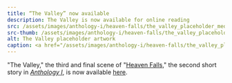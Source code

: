 ```yaml
---
title: “The Valley” now available
description: The Valley is now available for online reading
src: /assets/images/anthology-i/heaven-falls/the_valley_placeholder_med.jpg
src-thumb: /assets/images/anthology-i/heaven-falls/the_valley_placeholder_small.jpg
alt: The Valley placeholder artwork
caption: <a href="/assets/images/anthology-i/heaven-falls/the_valley_placeholder.jpg" target="_blank">A.I. placeholder artwork</a> generated using <a href="https://creator.nightcafe.studio/creation/x91VvmI0OpuEBemZ5AHy" target="_blank">NightCafe Stable Diffusion XL v1.0</a> — <a href="https://creativecommons.org/publicdomain/zero/1.0/" target="_blank">CC0 1.0</a>
---
```


"The Valley," the third and final scene of "[Heaven Falls](/anthology-i/heaven-falls/)," the second short story in *[Anthology I](/anthology-i/)*, is now available [here](/anthology-i/heaven-falls/the-valley/).